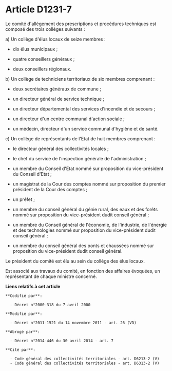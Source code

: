 # Article D1231-7

Le comité d'allégement des prescriptions et procédures techniques est composé des trois collèges suivants : 

a) Un collège d'élus locaux de seize membres :

- dix élus municipaux ;

- quatre conseillers généraux ;

- deux conseillers régionaux. 

b) Un collège de techniciens territoriaux de six membres comprenant :

- deux secrétaires généraux de commune ;

- un directeur général de service technique ;

- un directeur départemental des services d'incendie et de secours ;

- un directeur d'un centre communal d'action sociale ;

- un médecin, directeur d'un service communal d'hygiène et de santé. 

c) Un collège de représentants de l'Etat de huit membres comprenant :

- le directeur général des collectivités locales ;

- le chef du service de l'inspection générale de l'administration ;

- un membre du Conseil d'Etat nommé sur proposition du vice-président du Conseil d'Etat ;

- un magistrat de la Cour des comptes nommé sur proposition du premier président de la Cour des comptes ;

- un préfet ;

- un membre du conseil général du génie rural, des eaux et des forêts nommé sur proposition du vice-président dudit conseil
général ;

- un membre du   Conseil général de l'économie, de l'industrie, de l'énergie et des technologies nommé sur proposition du
vice-président dudit conseil général ;

- un membre du conseil général des ponts et chaussées nommé sur proposition du vice-président dudit conseil général. 

Le président du comité est élu au sein du collège des élus locaux. 

Est associé aux travaux du comité, en fonction des affaires évoquées, un représentant de chaque ministre concerné.

**Liens relatifs à cet article**

	**Codifié par**:

	  - Décret n°2000-318 du 7 avril 2000

	**Modifié par**:

	  - Décret n°2011-1521 du 14 novembre 2011 - art. 26 (VD)

	**Abrogé par**:

	  - Décret n°2014-446 du 30 avril 2014 - art. 7

	**Cité par**:

	  - Code général des collectivités territoriales - art. D6213-2 (V)
	  - Code général des collectivités territoriales - art. D6313-2 (V)
